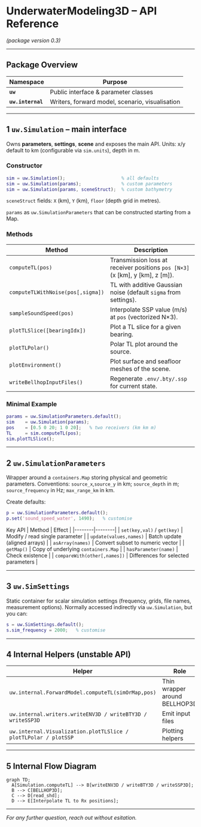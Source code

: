 # UnderwaterModeling3D – API Reference  
*(package version 0.3)*

---
## Package Overview
| Namespace | Purpose |
|-----------|---------|
| **`uw`** | Public interface & parameter classes |
| **`uw.internal`** | Writers, forward model, scenario, visualisation |

---
## 1  `uw.Simulation` – main interface
Owns **parameters**, **settings**, **scene** and exposes the main API.
Units: x/y default to km (configurable via `sim.units`), depth in m.

### Constructor
```matlab
sim = uw.Simulation();                     % all defaults
sim = uw.Simulation(params);               % custom parameters
sim = uw.Simulation(params, sceneStruct);  % custom bathymetry
```
`sceneStruct` fields: `X` (km), `Y` (km), `floor` (depth grid in metres).

`params` as `uw.SimulationParameters` that can be constructed starting from a Map.

### Methods
| Method | Description |
|--------|-------------|
| `computeTL(pos)` | Transmission loss at receiver positions `pos [N×3]` (x [km], y [km], z [m]). |
| `computeTLWithNoise(pos[,sigma])` | TL with additive Gaussian noise (default `sigma` from settings). |
| `sampleSoundSpeed(pos)` | Interpolate SSP value (m/s) at `pos` (vectorized N×3).
| `plotTLSlice([bearingIdx])` | Plot a TL slice for a given bearing.
| `plotTLPolar()` | Polar TL plot around the source. |
| `plotEnvironment()` | Plot surface and seafloor meshes of the scene. |
| `writeBellhopInputFiles()` | Regenerate `.env/.bty/.ssp` for current state. |

### Minimal Example
```matlab
params = uw.SimulationParameters.default();
sim    = uw.Simulation(params);
pos    = [0.5 0 20; 1 0 20];   % two receivers (km km m)
TL     = sim.computeTL(pos);
sim.plotTLSlice();
```

---
## 2  `uw.SimulationParameters`
Wrapper around a `containers.Map` storing physical and geometric parameters.
Conventions: `source_x`,`source_y` in km; `source_depth` in m; `source_frequency` in Hz; `max_range_km` in km.

Create defaults:
```matlab
p = uw.SimulationParameters.default();
p.set('sound_speed_water', 1490);   % customise
```
Key API
| Method | Effect |
|--------|--------|
| `set(key,val)` / `get(key)` | Modify / read single parameter |
| `update(values,names)` | Batch update (aligned arrays) |
| `asArray(names)` | Convert subset to numeric vector |
| `getMap()` | Copy of underlying `containers.Map` |
| `hasParameter(name)` | Check existence |
| `compareWith(other[,names])` | Differences for selected parameters |

---
## 3  `uw.SimSettings`
Static container for scalar simulation settings (frequency, grids, file names, measurement options). Normally accessed indirectly via `uw.Simulation`, but you can:
```matlab
s = uw.SimSettings.default();
s.sim_frequency = 2000;   % customise
```

---
## 4  Internal Helpers (unstable API)
| Helper | Role |
|--------|------|
| `uw.internal.ForwardModel.computeTL(simOrMap,pos)` | Thin wrapper around BELLHOP3D |
| `uw.internal.writers.writeENV3D / writeBTY3D / writeSSP3D` | Emit input files |
| `uw.internal.Visualization.plotTLSlice / plotTLPolar / plotSSP` | Plotting helpers |

---
## 5  Internal Flow Diagram
```mermaid
graph TD;
  A[Simulation.computeTL] --> B[writeENV3D / writeBTY3D / writeSSP3D];
  B --> C[BELLHOP3D];
  C --> D[read_shd];
  D --> E[Interpolate TL to Rx positions];
```
---
*For any further question, reach out without esitation.*
